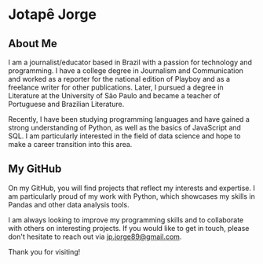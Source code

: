 # Jotapê Jorge
## About Me
I am a journalist/educator based in Brazil with a passion for technology and programming. I have a college degree in Journalism and Communication and worked as a reporter for the national edition of Playboy and as a freelance writer for other publications. Later, I pursued a degree in Literature at the University of São Paulo and became a teacher of Portuguese and Brazilian Literature.

Recently, I have been studying programming languages and have gained a strong understanding of Python, as well as the basics of JavaScript and SQL. I am particularly interested in the field of data science and hope to make a career transition into this area.

## My GitHub
On my GitHub, you will find projects that reflect my interests and expertise. I am particularly proud of my work with Python, which showcases my skills in Pandas and other data analysis  tools.

I am always looking to improve my programming skills and to collaborate with others on interesting projects. If you would like to get in touch, please don't hesitate to reach out via jp.jorge89@gmail.com.

Thank you for visiting!
